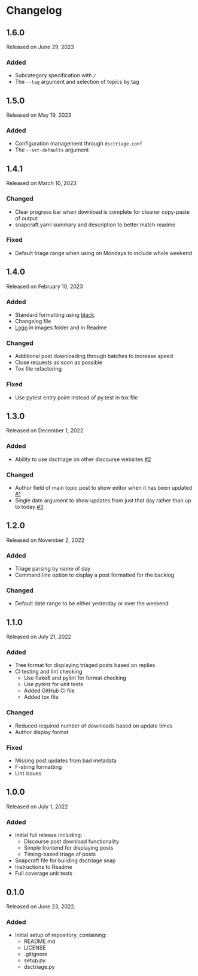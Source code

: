 # Changelog

## 1.6.0

Released on June 29, 2023

### Added

* Subcategory specification with `/`
* The `--tag` argument and selection of topics by tag

## 1.5.0

Released on May 19, 2023

### Added

* Configuration management through `dsctriage.conf`
* The `--set-defaults` argument

## 1.4.1

Released on March 10, 2023

### Changed

* Clear progress bar when download is complete for cleaner copy-paste of output
* snapcraft.yaml summary and description to better match readme

### Fixed

* Default triage range when using on Mondays to include whole weekend

## 1.4.0

Released on February 10, 2023

### Added

* Standard formatting using [black](https://github.com/psf/black)
* Changelog file
* [Logo](img/dsctriage.png) in images folder and in Readme

### Changed

* Additional post downloading through batches to increase speed
* Close requests as soon as possible
* Tox file refactoring

### Fixed

* Use pytest entry point instead of py.test in tox file

## 1.3.0

Released on December 1, 2022

### Added

* Ability to use dsctriage on other discourse websites [#2](https://github.com/lvoytek/discourse-triage/issues/2)

### Changed

* Author field of main topic post to show editor when it has been updated [#1](https://github.com/lvoytek/discourse-triage/issues/1)
* Single date argument to show updates from just that day rather than up to today [#3](https://github.com/lvoytek/discourse-triage/issues/3)

## 1.2.0

Released on November 2, 2022

### Added

* Triage parsing by name of day
* Command line option to display a post formatted for the backlog

### Changed

* Default date range to be either yesterday or over the weekend

## 1.1.0

Released on July 21, 2022

### Added

* Tree format for displaying triaged posts based on replies
* CI testing and lint checking
	- Use flake8 and pylint for format checking
    - Use pytest for unit tests
    - Added GitHub CI file
    - Added tox file

### Changed

* Reduced required number of downloads based on update times
* Author display format

### Fixed

* Missing post updates from bad metadata
* F-string formatting
* Lint issues

## 1.0.0

Released on July 1, 2022

### Added

* Initial full release including:
	- Discourse post download functionality
    - Simple frontend for displaying posts
    - Timing-based triage of posts
* Snapcraft file for building dsctriage snap
* Instructions to Readme
* Full coverage unit tests

## 0.1.0

Released on June 23, 2022.

### Added

* Initial setup of repository, containing:
	- README.md
	- LICENSE
	- .gitignore
	- setup.py
    - dsctriage.py
